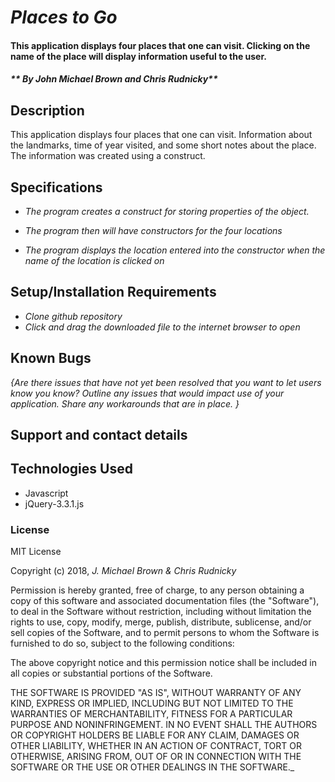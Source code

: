 # _Places to Go_

#### This application displays four places that one can visit. Clicking on the name of the place will display information useful to the user.

#### _** By John Michael Brown and Chris Rudnicky**_

## Description

This application displays four places that one can visit. Information about the landmarks, time of year visited, and some short notes about the place. The information was created using a construct.

## Specifications
* _The program creates a construct for storing properties of the object._  

* _The program then will have constructors for the four locations_  

* _The program displays the location entered into the constructor when the name of the location is clicked on_

## Setup/Installation Requirements

* _Clone github repository_
* _Click and drag the downloaded file to the internet browser to open_


## Known Bugs

_{Are there issues that have not yet been resolved that you want to let users know you know?  Outline any issues that would impact use of your application.  Share any workarounds that are in place. }_

## Support and contact details


## Technologies Used

* Javascript
* jQuery-3.3.1.js


### License

MIT License

Copyright (c) 2018, _J. Michael Brown & Chris Rudnicky_  

Permission is hereby granted, free of charge, to any person obtaining a copy
of this software and associated documentation files (the "Software"), to deal
in the Software without restriction, including without limitation the rights
to use, copy, modify, merge, publish, distribute, sublicense, and/or sell
copies of the Software, and to permit persons to whom the Software is
furnished to do so, subject to the following conditions:  

The above copyright notice and this permission notice shall be included in all
copies or substantial portions of the Software.

THE SOFTWARE IS PROVIDED "AS IS", WITHOUT WARRANTY OF ANY KIND, EXPRESS OR
IMPLIED, INCLUDING BUT NOT LIMITED TO THE WARRANTIES OF MERCHANTABILITY,
FITNESS FOR A PARTICULAR PURPOSE AND NONINFRINGEMENT. IN NO EVENT SHALL THE
AUTHORS OR COPYRIGHT HOLDERS BE LIABLE FOR ANY CLAIM, DAMAGES OR OTHER
LIABILITY, WHETHER IN AN ACTION OF CONTRACT, TORT OR OTHERWISE, ARISING FROM,
OUT OF OR IN CONNECTION WITH THE SOFTWARE OR THE USE OR OTHER DEALINGS IN THE
SOFTWARE._
